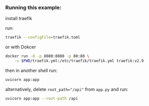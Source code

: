 ### Running this example:
install traefik

run:
```sh
traefik --configFile=traefik.toml
```

or with Dokcer
```sh
docker run -d -p 8080:8080 -p 80:80 \
    -v $PWD/traefik.yml:/etc/traefik/traefik.yml traefik:v2.9
```

then in another shell run:
```sh
uvicorn app:app
```

alternatively, delete `root_path="/api"` from `app.py` and run:
```sh
uvicorn app:app --root-path /api
```
